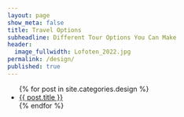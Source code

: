 ```yaml
---
layout: page
show_meta: false
title: Travel Options
subheadline: Different Tour Options You Can Make
header:
  image_fullwidth: Lofoten_2022.jpg
permalink: /design/
published: true
---
```

<ul>
    {% for post in site.categories.design %}
    <li><a href="{{ site.url }}{{ site.baseurl }}{{ post.url }}">{{ post.title }}</a></li>
    {% endfor %}
</ul>
